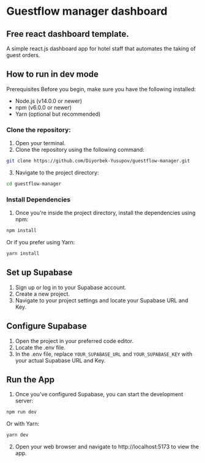 # Guestflow manager dashboard

## Free react dashboard template.

A simple react.js dashboard app for hotel staff that automates the taking of guest orders.

## How to run in dev mode

Prerequisites
Before you begin, make sure you have the following installed:

- Node.js (v14.0.0 or newer)
- npm (v6.0.0 or newer)
- Yarn (optional but recommended)

### Clone the repository:

1. Open your terminal.
2. Clone the repository using the following command:

```bash
git clone https://github.com/Diyorbek-Yusupov/guestflow-manager.git
```

3. Navigate to the project directory:

```bash
cd guestflow-manager
```

### Install Dependencies

1. Once you're inside the project directory, install the dependencies using npm:

```bash
npm install
```

Or if you prefer using Yarn:

```bash
yarn install
```

## Set up Supabase

1. Sign up or log in to your Supabase account.
2. Create a new project.
3. Navigate to your project settings and locate your Supabase URL and Key.

## Configure Supabase

1. Open the project in your preferred code editor.
2. Locate the .env file.
3. In the .env file, replace `YOUR_SUPABASE_URL` and `YOUR_SUPABASE_KEY` with your actual Supabase URL and Key.

## Run the App

1. Once you've configured Supabase, you can start the development server:

```bash
npm run dev
```

Or with Yarn:

```bash
yarn dev
```

2. Open your web browser and navigate to http://localhost:5173 to view the app.

